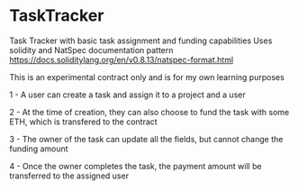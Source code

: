 # TaskTracker
Task Tracker with basic task assignment and funding capabilities
Uses solidity and NatSpec documentation pattern https://docs.soliditylang.org/en/v0.8.13/natspec-format.html

This is an experimental contract only and is for my own learning purposes

1 - A user can create a task and assign it to a project and a user

2 - At the time of creation, they can also choose to fund the task with some ETH, which is transfered to the contract

3 - The owner of the task can update all the fields, but cannot change the funding amount

4 - Once the owner completes the task, the payment amount will be transferred to the assigned user
